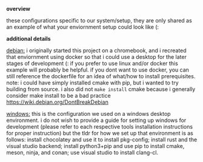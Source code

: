 **overview**

these configurations specific to our system/setup, they are only shared as an example of what your enviornment setup could look like (:

**additional details**

[debian:](debian/) 
i originally started this project on a chromebook, and i recreated that enviornment using docker so that i could use a desktop for the later stages of development (: if you prefer to use linux and/or docker this example will probably be helpful. if you dont want to use docker, you can still reference the dockerfile for an idea of what/how to install prerequisites. note: i could have simply installed cmake with pip, but i wanted to try building from source. i also did not `make install` cmake because i generally consider make install to be a bad practice https://wiki.debian.org/DontBreakDebian

[windows:](windows/)
this is the configuration we used on a windows desktop environment. i do not wish to provide a guide for setting up windows for development (please refer to each respective tools installation instructions for proper instruction) but the tldr for how we set up that environment is as follows: install chocolatey and use it to install pkg-config; install rust and the visual studio backend; install python3+pip and use pip to install cmake, meson, ninja, and conan; use visual studio to install clang-cl.